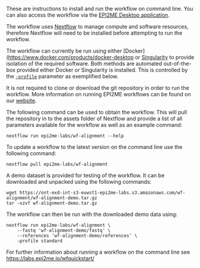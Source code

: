 
These are instructions to install and run the workflow on command line.
You can also access the workflow via the
[EPI2ME Desktop application](https://labs.epi2me.io/downloads/).

The workflow uses [Nextflow](https://www.nextflow.io/) to manage
compute and software resources,
therefore Nextflow will need to be
installed before attempting to run the workflow.

The workflow can currently be run using either
[Docker](https://www.docker.com/products/docker-desktop
or [Singularity](https://docs.sylabs.io/guides/3.0/user-guide/index.html)
to provide isolation of the required software.
Both methods are automated out-of-the-box provided
either Docker or Singularity is installed.
This is controlled by the
[`-profile`](https://www.nextflow.io/docs/latest/config.html#config-profiles)
parameter as exemplified below.

It is not required to clone or download the git repository
in order to run the workflow.
More information on running EPI2ME workflows can
be found on our [website](https://labs.epi2me.io/wfindex).

The following command can be used to obtain the workflow.
This will pull the repository in to the assets folder of
Nextflow and provide a list of all parameters
available for the workflow as well as an example command:

```
nextflow run epi2me-labs/wf-alignment --help
```
To update a workflow to the latest version on the command line use
the following command:
```
nextflow pull epi2me-labs/wf-alignment
```
A demo dataset is provided for testing of the workflow.
It can be downloaded and unpacked using the following commands:
```
wget https://ont-exd-int-s3-euwst1-epi2me-labs.s3.amazonaws.com/wf-alignment/wf-alignment-demo.tar.gz
tar -xzvf wf-alignment-demo.tar.gz
```
The workflow can then be run with the downloaded demo data using:
```
nextflow run epi2me-labs/wf-alignment \
	--fastq 'wf-alignment-demo/fastq' \
	--references 'wf-alignment-demo/references' \
	-profile standard
```
For further information about running a workflow on
the command line see https://labs.epi2me.io/wfquickstart/
